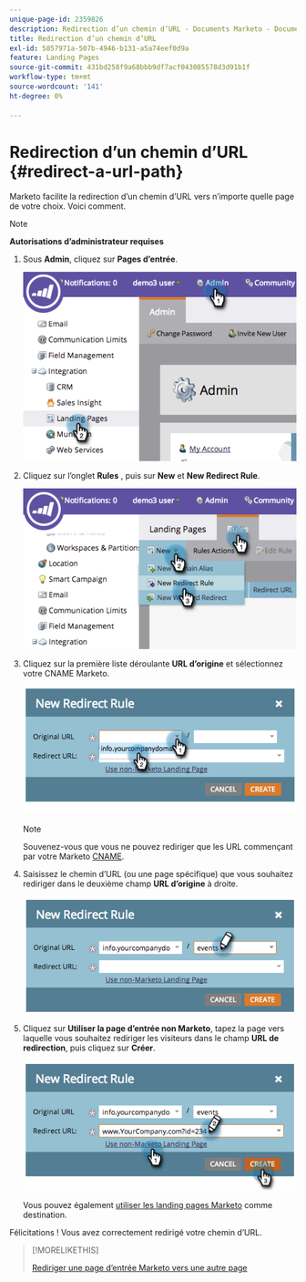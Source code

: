 ```yaml
---
unique-page-id: 2359826
description: Redirection d’un chemin d’URL - Documents Marketo - Documentation du produit
title: Redirection d’un chemin d’URL
exl-id: 5857971a-507b-4946-b131-a5a74eef0d9a
feature: Landing Pages
source-git-commit: 431bd258f9a68bbb9df7acf043085578d3d91b1f
workflow-type: tm+mt
source-wordcount: '141'
ht-degree: 0%

---
```


# Redirection d’un chemin d’URL {#redirect-a-url-path}

Marketo facilite la redirection d’un chemin d’URL vers n’importe quelle page de votre choix. Voici comment.

>[!NOTE]
>
>**Autorisations d’administrateur requises**

1. Sous **Admin**, cliquez sur **Pages d’entrée**.

   ![](assets/image2014-9-18-13-3a43-3a29.png)

1. Cliquez sur l’onglet **Rules** , puis sur **New** et **New Redirect Rule**.

   ![](assets/image2014-9-18-13-3a43-3a40.png)

1. Cliquez sur la première liste déroulante **URL d’origine** et sélectionnez votre CNAME Marketo.

   ![](assets/image2014-9-18-13-3a43-3a49.png)

   >[!NOTE]
   >
   >Souvenez-vous que vous ne pouvez rediriger que les URL commençant par votre Marketo [CNAME](/help/marketo/product-docs/demand-generation/landing-pages/landing-page-actions/customize-your-landing-page-urls-with-a-cname.md).

1. Saisissez le chemin d’URL (ou une page spécifique) que vous souhaitez rediriger dans le deuxième champ **URL d’origine** à droite.

   ![](assets/image2014-9-18-13-3a43-3a59.png)

1. Cliquez sur **Utiliser la page d’entrée non Marketo**, tapez la page vers laquelle vous souhaitez rediriger les visiteurs dans le champ **URL de redirection**, puis cliquez sur **Créer**.

   ![](assets/image2014-9-18-13-3a44-3a7.png)

   Vous pouvez également [ utiliser les landing pages Marketo](/help/marketo/product-docs/demand-generation/landing-pages/landing-page-actions/redirect-a-marketo-landing-page-to-another-page.md) comme destination.

Félicitations ! Vous avez correctement redirigé votre chemin d’URL.

>[!MORELIKETHIS]
>
>[Rediriger une page d’entrée Marketo vers une autre page](/help/marketo/product-docs/demand-generation/landing-pages/landing-page-actions/redirect-a-marketo-landing-page-to-another-page.md)
